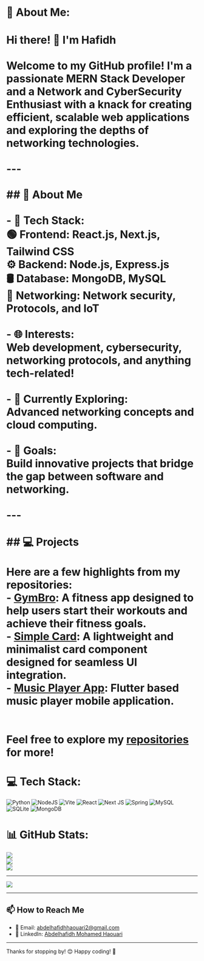 # 💫 About Me:
# Hi there! 👋 I'm Hafidh<br><br>Welcome to my GitHub profile! I'm a passionate **MERN Stack Developer** and a **Network and CyberSecurity Enthusiast** with a knack for creating efficient, scalable web applications and exploring the depths of networking technologies.<br><br>---<br><br>## 🚀 About Me<br><br>- 🔧 **Tech Stack**:  <br>  🟢 **Frontend**: React.js, Next.js, Tailwind CSS  <br>  ⚙️ **Backend**: Node.js, Express.js  <br>  🛢️ **Database**: MongoDB, MySQL  <br>  📡 **Networking**: Network security, Protocols, and IoT  <br><br>- 🌐 **Interests**:  <br>  Web development, cybersecurity, networking protocols, and anything tech-related!  <br><br>- 🌱 **Currently Exploring**:  <br>  Advanced networking concepts and cloud computing.<br><br>- 🎯 **Goals**:  <br>  Build innovative projects that bridge the gap between software and networking.<br><br>---<br><br>## 💻 Projects<br><br>Here are a few highlights from my repositories:  <br>- **[GymBro](https://github.com/7afidhou/gymbro)**: A fitness app designed to help users start their workouts and achieve their fitness goals.  <br>- **[Simple Card](https://github.com/7afidhou/Card)**: A lightweight and minimalist card component designed for seamless UI integration.  <br>- **[Music Player App](https://github.com/7afidhou/MusicPlayerApp)**: Flutter based music player mobile application. <br><br><br>Feel free to explore my [repositories](https://github.com/7afidhou?tab=repositories) for more!  


# 💻 Tech Stack:
![Python](https://img.shields.io/badge/python-3670A0?style=for-the-badge&logo=python&logoColor=ffdd54) ![NodeJS](https://img.shields.io/badge/node.js-6DA55F?style=for-the-badge&logo=node.js&logoColor=white) ![Vite](https://img.shields.io/badge/vite-%23646CFF.svg?style=for-the-badge&logo=vite&logoColor=white) ![React](https://img.shields.io/badge/react-%2320232a.svg?style=for-the-badge&logo=react&logoColor=%2361DAFB) ![Next JS](https://img.shields.io/badge/Next-black?style=for-the-badge&logo=next.js&logoColor=white) ![Spring](https://img.shields.io/badge/spring-%236DB33F.svg?style=for-the-badge&logo=spring&logoColor=white) ![MySQL](https://img.shields.io/badge/mysql-4479A1.svg?style=for-the-badge&logo=mysql&logoColor=white) ![SQLite](https://img.shields.io/badge/sqlite-%2307405e.svg?style=for-the-badge&logo=sqlite&logoColor=white) ![MongoDB](https://img.shields.io/badge/MongoDB-%234ea94b.svg?style=for-the-badge&logo=mongodb&logoColor=white)
# 📊 GitHub Stats:
![](https://github-readme-stats.vercel.app/api?username=7afidhou&theme=dark&hide_border=false&include_all_commits=false&count_private=false)<br/>
![](https://nirzak-streak-stats.vercel.app/?user=7afidhou&theme=dark&hide_border=false)<br/>
![](https://github-readme-stats.vercel.app/api/top-langs/?username=7afidhou&theme=dark&hide_border=false&include_all_commits=false&count_private=false&layout=compact)

---
[![](https://visitcount.itsvg.in/api?id=7afidhou&icon=0&color=0)](https://visitcount.itsvg.in)

<!-- Proudly created with GPRM ( https://gprm.itsvg.in ) -->
---

## 📫 How to Reach Me
- 📧 Email: [abdelhafidhhaouari2@gmail.com](mailto:abdelhafidhhaouari2@gmail.com)
- 💼 LinkedIn: [Abdelhafidh Mohamed Haouari](https://www.linkedin.com/in/abdelhafidh-mohamed-haouari-51283a314/)

---

Thanks for stopping by! 😊 Happy coding! 🚀
